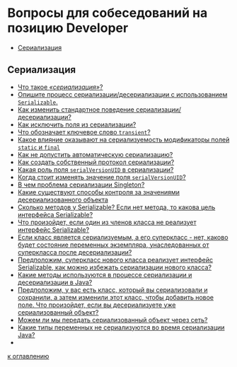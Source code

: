 # Вопросы для собеседований на позицию Developer

+ [Сериализация](#Сериализация)






## Сериализация
+ [Что такое _«сериализация»_?](serialization.md#Что-такое-сериализация)
+ [Опишите процесс сериализации/десериализации с использованием `Serializable`.](serialization.md#Опишите-процесс-сериализациидесериализации-с-использованием-serializable)
+ [Как изменить стандартное поведение сериализации/десериализации?](serialization.md#Как-изменить-стандартное-поведение-сериализациидесериализации)
+ [Как исключить поля из сериализации?](serialization.md#Как-исключить-поля-из-сериализации)
+ [Что обозначает ключевое слово `transient`?](serialization.md#Что-обозначает-ключевое-слово-transient)
+ [Какое влияние оказывают на сериализуемость модификаторы полей `static` и `final`](serialization.md#Какое-влияние-оказывают-на-сериализуемость-модификаторы-полей-static-и-final)
+ [Как не допустить автоматическую сериализацию?](serialization.md#Как-не-допустить-автоматическую-сериализацию)
+ [Как создать собственный протокол сериализации?](serialization.md#Как-создать-собственный-протокол-сериализации)
+ [Какая роль поля `serialVersionUID` в сериализации?](serialization.md#Какая-роль-поля-serialversionuid-в-сериализации)
+ [Когда стоит изменять значение поля `serialVersionUID`?](serialization.md#Когда-стоит-изменять-значение-поля-serialversionuid)
+ [В чем проблема сериализации Singleton?](serialization.md#В-чем-проблема-сериализации-singleton)
+ [Какие существуют способы контроля за значениями десериализованного объекта](serialization.md#Какие-существуют-способы-контроля-за-значениями-десериализованного-объекта)
+ [Сколько методов у Serializable? Если нет метода, то какова цель интерфейса Serializable?]()
+ [Что произойдет, если один из членов класса не реализует интерфейс Serializable?]()
+ [Если класс является сериализуемым, а его суперкласс - нет, каково будет состояние переменных экземпляра, унаследованных от суперкласса после десериализации? ]()
+ [Предположим, суперкласс нового класса реализует интерфейс Serializable, как можно избежать сериализации нового класса?]()
+ [Какие методы используются в процессе сериализации и десериализации в Java?]()
+ [Предположим, у вас есть класс, который вы сериализовали и сохранили, а затем изменили этот класс, чтобы добавить новое поле. Что произойдет, если вы десериализуете уже сериализованный объект?]()
+ [Можем ли мы передать сериализованный объект через сеть?]()
+ [Какие типы переменных не сериализуются во время сериализации Java?]()
+ 
[к оглавлению](#вопросы-для-собеседований-на-позицию-developer)